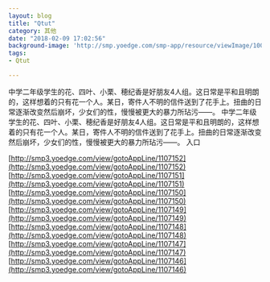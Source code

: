 ```yaml
---
layout: blog
title: "Qtut"
category: 其他
date: "2018-02-09 17:02:56"
background-image: 'http://smp.yoedge.com/smp-app/resource/viewImage/1003676appline.png'
tags:
- Qtut

---
```

中学二年级学生的花、四叶、小栗、穂纪香是好朋友4人组。这日常是平和且明朗的，这样想着的只有花一个人。某日，寄件人不明的信件送到了花手上。扭曲的日常逐渐改变然后崩坏，少女们的性，慢慢被更大的暴力所玷污——。
中学二年级学生的花、四叶、小栗、穂纪香是好朋友4人组。这日常是平和且明朗的，这样想着的只有花一个人。某日，寄件人不明的信件送到了花手上。扭曲的日常逐渐改变然后崩坏，少女们的性，慢慢被更大的暴力所玷污——。
入口

[http://smp3.yoedge.com/view/gotoAppLine/1107152](http://smp3.yoedge.com/view/gotoAppLine/1107152)
[http://smp3.yoedge.com/view/gotoAppLine/1107151](http://smp3.yoedge.com/view/gotoAppLine/1107151)
[http://smp3.yoedge.com/view/gotoAppLine/1107150](http://smp3.yoedge.com/view/gotoAppLine/1107150)
[http://smp3.yoedge.com/view/gotoAppLine/1107149](http://smp3.yoedge.com/view/gotoAppLine/1107149)
[http://smp3.yoedge.com/view/gotoAppLine/1107148](http://smp3.yoedge.com/view/gotoAppLine/1107148)
[http://smp3.yoedge.com/view/gotoAppLine/1107147](http://smp3.yoedge.com/view/gotoAppLine/1107147)
[http://smp3.yoedge.com/view/gotoAppLine/1107146](http://smp3.yoedge.com/view/gotoAppLine/1107146)

        
